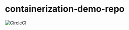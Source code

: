 # containerization-demo-repo
[![CircleCI](https://dl.circleci.com/status-badge/img/gh/RaminMammadzada/containerization-demo-repo/tree/main.svg?style=svg)](https://dl.circleci.com/status-badge/redirect/gh/RaminMammadzada/containerization-demo-repo/tree/main)